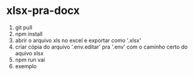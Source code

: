 # xlsx-pra-docx
1. git pull
2. npm install
3. abrir o arquivo xls no excel e exportar como '.xlsx'
4. criar cópia do arquivo '.env.editar' pra '.env' com o caminho certo do aquivo xlsx
5. npm run vai
6. exemplo
